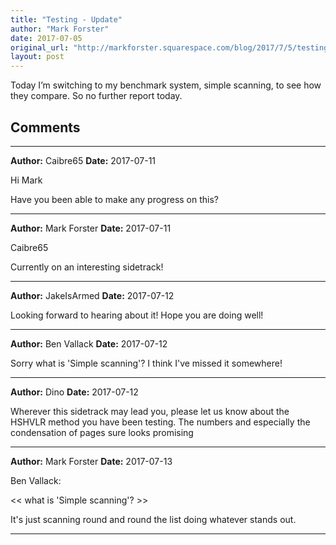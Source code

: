```yaml
---
title: "Testing - Update"
author: "Mark Forster"
date: 2017-07-05
original_url: "http://markforster.squarespace.com/blog/2017/7/5/testing-update.html"
layout: post
---
```


Today I’m switching to my benchmark system, simple scanning, to see how they compare. So no further report today.


## Comments

---

**Author:** Caibre65
**Date:** 2017-07-11

Hi Mark  
  
Have you been able to make any progress on this?

---

**Author:** Mark Forster
**Date:** 2017-07-11

Caibre65  
  
Currently on an interesting sidetrack!

---

**Author:** JakeIsArmed
**Date:** 2017-07-12

Looking forward to hearing about it! Hope you are doing well!

---

**Author:** Ben Vallack
**Date:** 2017-07-12

Sorry what is 'Simple scanning'? I think I've missed it somewhere!

---

**Author:** Dino
**Date:** 2017-07-12

Wherever this sidetrack may lead you, please let us know about the HSHVLR method you have been testing. The numbers and especially the condensation of pages sure looks promising

---

**Author:** Mark Forster
**Date:** 2017-07-13

Ben Vallack:  
  
<< what is 'Simple scanning'? >>  
  
It's just scanning round and round the list doing whatever stands out.

---
